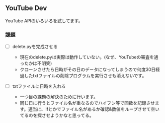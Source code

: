 ## YouTube Dev

YouTube APIのいろいろを試してます。

### 課題

- [ ] delete.pyを完成させる
  - 現在のdelete.pyは実際は動作していない。(なぜ、YouTubeの審査を通ったかは不明笑)
  - クローンさせたら日時がその日のデータになってしまうので何度30日経過したtxtファイルの削除プログラムを実行させも消えないです。

- [ ] txtファイルに日時を入れる
  - 一つ目の課題の解決のために行います。
  - 同じ日に行うとファイル名が重なるのでハイフン等で回数を記録させます。適当に、ifとかでファイル名があるか確認&数値をループさせて空いてるのを探させようかなと思ってる。
